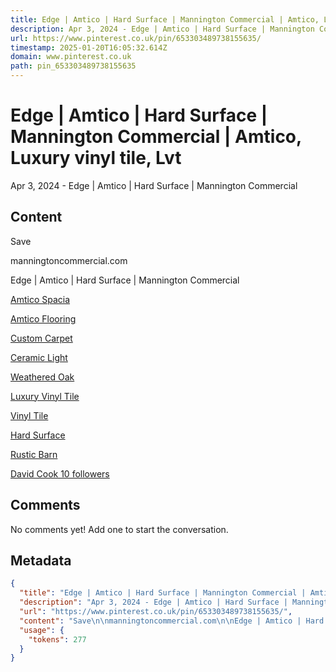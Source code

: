 ```yaml
---
title: Edge | Amtico | Hard Surface | Mannington Commercial | Amtico, Luxury vinyl tile, Lvt
description: Apr 3, 2024 - Edge | Amtico | Hard Surface | Mannington Commercial
url: https://www.pinterest.co.uk/pin/653303489738155635/
timestamp: 2025-01-20T16:05:32.614Z
domain: www.pinterest.co.uk
path: pin_653303489738155635
---
```


# Edge | Amtico | Hard Surface | Mannington Commercial | Amtico, Luxury vinyl tile, Lvt


Apr 3, 2024 - Edge | Amtico | Hard Surface | Mannington Commercial


## Content

Save

manningtoncommercial.com

Edge | Amtico | Hard Surface | Mannington Commercial

[Amtico Spacia](https://uk.pinterest.com/ideas/amtico-spacia/928158339263/)

[Amtico Flooring](https://uk.pinterest.com/ideas/amtico-flooring/903308267406/)

[Custom Carpet](https://uk.pinterest.com/ideas/custom-carpet/932254919962/)

[Ceramic Light](https://uk.pinterest.com/ideas/ceramic-light/903291634635/)

[Weathered Oak](https://uk.pinterest.com/ideas/weathered-oak/949330744398/)

[Luxury Vinyl Tile](https://uk.pinterest.com/ideas/luxury-vinyl-tile/895191246334/)

[Vinyl Tile](https://uk.pinterest.com/ideas/vinyl-tile/959483850567/)

[Hard Surface](https://uk.pinterest.com/ideas/hard-surface/907862995482/)

[Rustic Barn](https://uk.pinterest.com/ideas/rustic-barn/941476663128/)

[David Cook 10 followers](https://uk.pinterest.com/davidcook1556/)

Comments
--------

No comments yet! Add one to start the conversation.

## Metadata

```json
{
  "title": "Edge | Amtico | Hard Surface | Mannington Commercial | Amtico, Luxury vinyl tile, Lvt",
  "description": "Apr 3, 2024 - Edge | Amtico | Hard Surface | Mannington Commercial",
  "url": "https://www.pinterest.co.uk/pin/653303489738155635/",
  "content": "Save\n\nmanningtoncommercial.com\n\nEdge | Amtico | Hard Surface | Mannington Commercial\n\n[Amtico Spacia](https://uk.pinterest.com/ideas/amtico-spacia/928158339263/)\n\n[Amtico Flooring](https://uk.pinterest.com/ideas/amtico-flooring/903308267406/)\n\n[Custom Carpet](https://uk.pinterest.com/ideas/custom-carpet/932254919962/)\n\n[Ceramic Light](https://uk.pinterest.com/ideas/ceramic-light/903291634635/)\n\n[Weathered Oak](https://uk.pinterest.com/ideas/weathered-oak/949330744398/)\n\n[Luxury Vinyl Tile](https://uk.pinterest.com/ideas/luxury-vinyl-tile/895191246334/)\n\n[Vinyl Tile](https://uk.pinterest.com/ideas/vinyl-tile/959483850567/)\n\n[Hard Surface](https://uk.pinterest.com/ideas/hard-surface/907862995482/)\n\n[Rustic Barn](https://uk.pinterest.com/ideas/rustic-barn/941476663128/)\n\n[David Cook 10 followers](https://uk.pinterest.com/davidcook1556/)\n\nComments\n--------\n\nNo comments yet! Add one to start the conversation.",
  "usage": {
    "tokens": 277
  }
}
```
